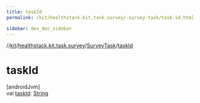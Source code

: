 ```yaml
---
title: taskId
permalink: /kit/healthstack.kit.task.survey/-survey-task/task-id.html

sidebar: dev_doc_sidebar
---
```

//[kit](../../../kit.html)/[healthstack.kit.task.survey](../index.html)/[SurveyTask](index.html)/[taskId](task-id.html)



# taskId



[androidJvm]\
val [taskId](task-id.html): [String](https://kotlinlang.org/api/latest/jvm/stdlib/kotlin/-string/index.html)




